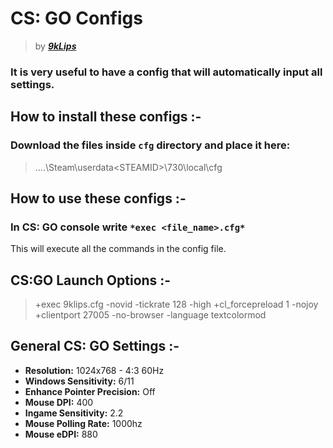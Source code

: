 # CS: GO Configs
> by ***[9kLips](https://steamcommunity.com/id/9klips/)***

### It is very useful to have a config that will automatically input all settings.


## How to install these configs :-
### Download the files inside `cfg` directory and place it here:
> ....\Steam\userdata\<STEAMID>\730\local\cfg


## How to use these configs :-
### In CS: GO console write `*exec <file_name>.cfg*`
This will execute all the commands in the config file.


## CS:GO Launch Options :-
> +exec 9klips.cfg -novid -tickrate 128 -high +cl_forcepreload 1 -nojoy +clientport 27005 -no-browser -language textcolormod


## General CS: GO Settings :-
- **Resolution:**                 1024x768 - 4:3 60Hz
- **Windows Sensitivity:**        6/11
- **Enhance Pointer Precision:**  Off
- **Mouse DPI:**                  400
- **Ingame Sensitivity:**         2.2
- **Mouse Polling Rate:**         1000hz
- **Mouse eDPI:**                 880
